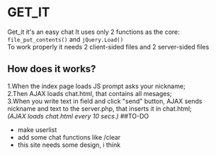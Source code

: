 # GET_IT
Get_it it's an easy chat
It uses only 2 functions as the core:   
`file_put_contents()` and `jQuery.Load()`  
To work properly it needs 2 client-sided files and 2 server-sided files
## How does it works?
1.When the index page loads JS prompt asks your nickname;  
2.Then AJAX loads chat.html, that contains all mesages;  
3.When you write text in field and click "send" button, AJAX sends nickname and text to the server.php, that inserts it in chat.html;  
*(AJAX loads chat.html every 10 secs.)*
##TO-DO
* make userlist
* add some chat functions like /clear
* this site needs some design, i think
